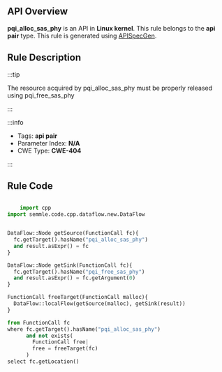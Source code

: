 ---
---


## API Overview
**pqi_alloc_sas_phy** is an API in **Linux kernel**. This rule belongs to the **api pair** type. This rule is generated using [APISpecGen](../../tools/APISpecGen).
## Rule Description

:::tip

The resource acquired by pqi_alloc_sas_phy must be properly released using pqi_free_sas_phy

:::

:::info

- Tags: **api pair**
- Parameter Index: **N/A**
- CWE Type: **CWE-404**

:::

## Rule Code
```python

    import cpp
import semmle.code.cpp.dataflow.new.DataFlow


DataFlow::Node getSource(FunctionCall fc){
  fc.getTarget().hasName("pqi_alloc_sas_phy")
  and result.asExpr() = fc
}

DataFlow::Node getSink(FunctionCall fc){
  fc.getTarget().hasName("pqi_free_sas_phy")
  and result.asExpr() = fc.getArgument(0)
}

FunctionCall freeTarget(FunctionCall malloc){
  DataFlow::localFlow(getSource(malloc), getSink(result))
}

from FunctionCall fc
where fc.getTarget().hasName("pqi_alloc_sas_phy")
      and not exists(
        FunctionCall free| 
        free = freeTarget(fc)
      )
select fc.getLocation()

    
```